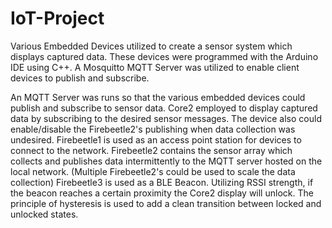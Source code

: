 # IoT-Project
Various Embedded Devices utilized to create a sensor system which displays captured data. 
These devices were programmed with the Arduino IDE using C++. 
A Mosquitto MQTT Server was utilized to enable client devices to publish and subscribe.

An MQTT Server was runs so that the various embedded devices could publish and subscribe to sensor data. 
Core2 employed to display captured data by subscribing to the desired sensor messages. The device also could enable/disable the Firebeetle2's publishing when data collection was undesired. 
Firebeetle1 is used as an access point station for devices to connect to the network. 
Firebeetle2 contains the sensor array which collects and publishes data intermittently to the MQTT server hosted on the local network. (Multiple Firebeetle2's could be used to scale the data collection) 
Firebeetle3 is used as a BLE Beacon. Utilizing RSSI strength, if the beacon reaches a certain proximity the Core2 display will unlock. The principle of hysteresis is used to add a clean transition between locked and unlocked states.
